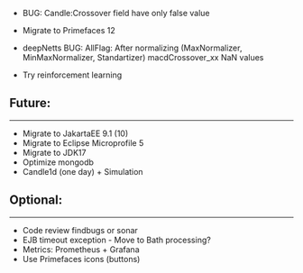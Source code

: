 + BUG: Candle:Crossover field have only false value


- Migrate to Primefaces 12


- deepNetts BUG: AllFlag: After normalizing (MaxNormalizer, MinMaxNormalizer, Standartizer) macdCrossover_xx NaN values
- Try reinforcement learning 

## Future:
----------
- Migrate to JakartaEE 9.1 (10)
- Migrate to Eclipse Microprofile 5
- Migrate to JDK17
- Optimize mongodb
- Candle1d (one day) + Simulation

## Optional:
------------
- Code review findbugs or sonar
- EJB timeout exception - Move to Bath processing?
- Metrics: Prometheus + Grafana
- Use Primefaces icons (buttons)
